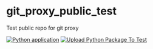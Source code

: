 # git_proxy_public_test
Test public repo for git proxy

[![Python application](https://github.com/dadabricks/git_proxy_public_test/actions/workflows/python-app.yml/badge.svg)](https://github.com/dadabricks/git_proxy_public_test/actions/workflows/python-app.yml)
[![Upload Python Package To Test](https://github.com/dadabricks/git_proxy_public_test/actions/workflows/python-publish-test.yml/badge.svg)](https://github.com/dadabricks/git_proxy_public_test/actions/workflows/python-publish-test.yml)
